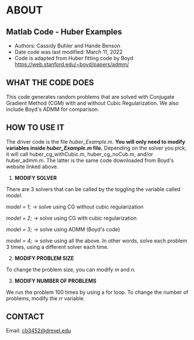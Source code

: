 # ABOUT
## Matlab Code - Huber Examples

- Authors: Cassidy Buhler and Hande Benson
- Date code was last modified: March 11, 2022
- Code is adapted from Huber fitting code by Boyd https://web.stanford.edu/~boyd/papers/admm/

## WHAT THE CODE DOES 

This code generates random problems that are solved with Conjugate Gradient Method (CGM) with and without Cubic Regularization.
We also include Boyd's ADMM for comparison.

## HOW TO USE IT

The driver code is the file *huber_Example.m*. **You will only need to modify variables inside *huber_Example.m* file.** Depending on the solver you pick, it will call huber_cg_withCubic.m, huber_cg_noCub.m, and/or huber_admm.m. The latter is the same code downloaded from Boyd's website linked above. 

1. **MODIFY SOLVER**

There are 3 solvers that can be called by the toggling the variable called *model*. 

*model = 1;* -> solve using CG without cubic regularization 

*model = 2;* -> solve using CG with cubic regularization 

*model = 3;* -> solve using ADMM (Boyd's code)

*model = 4;* -> solve using all the above. In other words, solve each problem 3 times, using a different solver each time. 

2. **MODIFY PROBLEM SIZE**

To change the problem size, you can modify *m* and *n*. 

3. **MODIFY NUMBER OF PROBLEMS**

We run the problem 100 times by using a for loop. To change the number of problems, modify the *rr* variable. 


## CONTACT 

Email: cb3452@drexel.edu 

